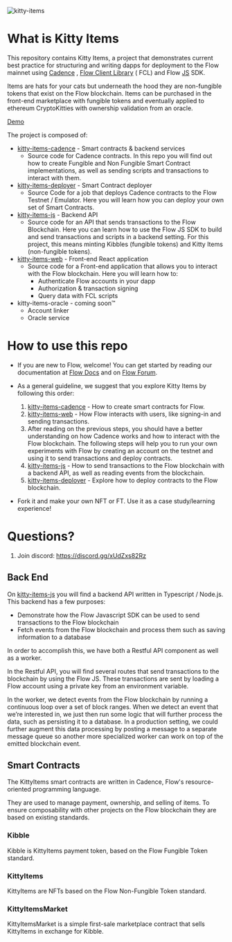 ![kitty-items](https://user-images.githubusercontent.com/37638382/103047804-e0b7c080-4549-11eb-81a3-8abd8cb12809.png)

# What is Kitty Items

This repository contains Kitty Items, a project that demonstrates current best practice for structuring and writing
dapps for deployment to the Flow mainnet using  [Cadence](https://github.com/onflow/cadence)
, [Flow Client Library](https://github.com/onflow/flow-js-sdk/tree/master/packages/fclhttps://github.com/onflow/flow-js-sdk/tree/master/packages/fcl) (
FCL) and Flow [JS](https://github.com/onflow/flow-js-sdk) SDK.

Items are hats for your cats but underneath the hood they are non-fungible tokens that exist on the Flow blockchain.
Items can be purchased in the front-end marketplace with fungible tokens and eventually applied to ethereum
CryptoKitties with ownership validation from an oracle.

[Demo][dApp]

The project is composed of:

- [kitty-items-cadence][] - Smart contracts & backend services
    - Source code for Cadence contracts. In this repo you will find out how to create Fungible and Non Fungible Smart
      Contract implementations, as well as sending scripts and transactions to interact with them.
- [kitty-items-deployer][] - Smart Contract deployer
    - Source Code for a job that deploys Cadence contracts to the Flow Testnet / Emulator. Here you will learn how you
      can deploy your own set of Smart Contracts.
- [kitty-items-js][] - Backend API
    - Source code for an API that sends transactions to the Flow Blockchain. Here you can learn how to use the Flow JS
      SDK to build and send transactions and scripts in a backend setting. For this project, this means minting
      Kibbles (fungible tokens) and Kitty Items (non-fungible tokens).
- [kitty-items-web][] - Front-end React application
    - Source code for a Front-end application that allows you to interact with the Flow blockchain. Here you will learn
      how to:
        - Authenticate Flow accounts in your dapp
        - Authorization & transaction signing
        - Query data with FCL scripts
- kitty-items-oracle - coming soon:tm:
    - Account linker
    - Oracle service

# How to use this repo

- If you are new to Flow, welcome! You can get started by reading our documentation at [Flow Docs][] and
  on [Flow Forum][].

- As a general guideline, we suggest that you explore Kitty Items by following this order:
    1. [kitty-items-cadence][] - How to create smart contracts for Flow.
    1. [kitty-items-web][] - How Flow interacts with users, like signing-in and sending transactions.
    1. After reading on the previous steps, you should have a better understanding on how Cadence works and how to
       interact with the Flow blockchain. The following steps will help you to run your own experiments with Flow by
       creating an account on the testnet and using it to send transactions and deploy contracts.
    1. [kitty-items-js][] - How to send transactions to the Flow blockchain with a backend API, as well as reading
       events from the blockchain.
    1. [kitty-items-deployer][] - Explore how to deploy contracts to the Flow blockchain.

- Fork it and make your own NFT or FT. Use it as a case study/learning experience!

# Questions?

1. Join discord: https://discord.gg/xUdZxs82Rz

## Back End

On [kitty-items-js][] you will find a backend API written in Typescript / Node.js. This backend has a few purposes:

- Demonstrate how the Flow Javascript SDK can be used to send transactions to the Flow blockchain
- Fetch events from the Flow blockchain and process them such as saving information to a database

In order to accomplish this, we have both a Restful API component as well as a worker.

In the Restful API, you will find several routes that send transactions to the blockchain by using the Flow JS. These
transactions are sent by loading a Flow account using a private key from an environment variable.

In the worker, we detect events from the Flow blockchain by running a continuous loop over a set of block ranges. When
we detect an event that we’re interested in, we just then run some logic that will further process the data, such as
persisting it to a database. In a production setting, we could further augment this data processing by posting a message
to a separate message queue so another more specialized worker can work on top of the emitted blockchain event.

## Smart Contracts

The KittyItems smart contracts are written in Cadence, Flow's resource-oriented programming language.

They are used to manage payment, ownership, and selling of items. To ensure composability with other projects on the
Flow blockchain they are based on existing standards.

### Kibble

Kibble is KittyItems payment token, based on the Flow Fungible Token standard.

### KittyItems

KittyItems are NFTs based on the Flow Non-Fungible Token standard.

### KittyItemsMarket

KittyItemsMarket is a simple first-sale marketplace contract that sells KittyItems in exchange for Kibble.


[kitty-items]: https://github.com/onflow/kitty-items

[kitty-items-js]: https://github.com/onflow/kitty-items/tree/master/kitty-items-js

[kitty-items-cadence]: https://github.com/onflow/kitty-items/tree/master/kitty-items-cadence

[kitty-items-deployer]: https://github.com/onflow/kitty-items/tree/master/kitty-items-deployer

[kitty-items-web]: https://github.com/onflow/kitty-items-web

[dApp]: https://fancy-water-0426.on.fleek.co/#/wip/qvvg

[Flow Docs]: https://docs.onflow.org/

[Flow Forum]: https://forum.onflow.org/